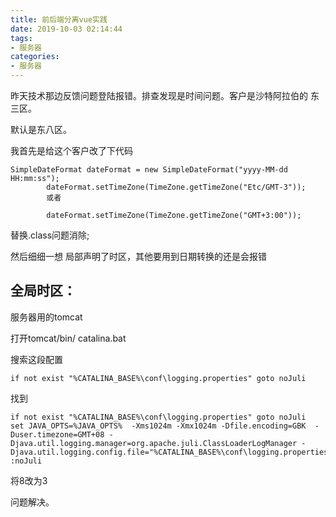 ```yaml
---
title: 前后端分离vue实践
date: 2019-10-03 02:14:44
tags:
- 服务器		
categories:
- 服务器
---
```


昨天技术那边反馈问题登陆报错。排查发现是时间问题。客户是沙特阿拉伯的 东三区。

默认是东八区。

我首先是给这个客户改了下代码

```
SimpleDateFormat dateFormat = new SimpleDateFormat("yyyy-MM-dd HH:mm:ss");
		dateFormat.setTimeZone(TimeZone.getTimeZone("Etc/GMT-3"));
		或者
		
		dateFormat.setTimeZone(TimeZone.getTimeZone("GMT+3:00"));
```

替换.class问题消除;

然后细细一想 局部声明了时区，其他要用到日期转换的还是会报错

## 全局时区：

服务器用的tomcat 

打开tomcat/bin/ catalina.bat

搜索这段配置

```
if not exist "%CATALINA_BASE%\conf\logging.properties" goto noJuli
```

找到

```
if not exist "%CATALINA_BASE%\conf\logging.properties" goto noJuli
set JAVA_OPTS=%JAVA_OPTS%  -Xms1024m -Xmx1024m -Dfile.encoding=GBK  -Duser.timezone=GMT+08 -Djava.util.logging.manager=org.apache.juli.ClassLoaderLogManager -Djava.util.logging.config.file="%CATALINA_BASE%\conf\logging.properties"
:noJuli

```

将8改为3  

问题解决。